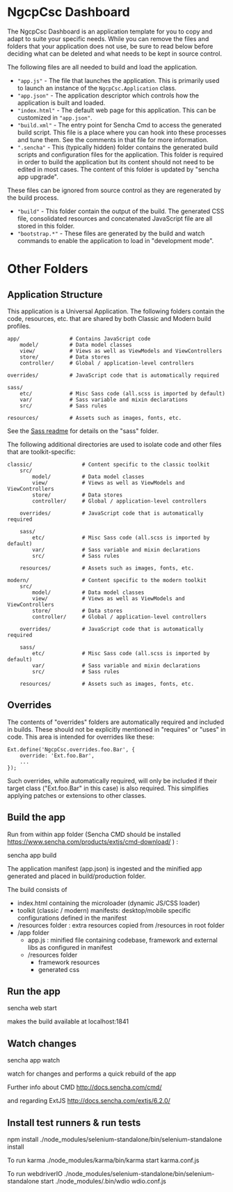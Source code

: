 # NgcpCsc Dashboard

The NgcpCsc Dashboard is an application template for you to copy and adapt to suite
your specific needs. While you can remove the files and folders that your application
does not use, be sure to read below before deciding what can be deleted and what needs
to be kept in source control.

The following files are all needed to build and load the application.

 - `"app.js"` - The file that launches the application. This is primarily used to
   launch an instance of the `NgcpCsc.Application` class.
 - `"app.json"` - The application descriptor which controls how the application is
   built and loaded.
 - `"index.html"` - The default web page for this application. This can be customized
   in `"app.json"`.
 - `"build.xml"` - The entry point for Sencha Cmd to access the generated build
   script. This file is a place where you can hook into these processes and tune
   them. See the comments in that file for more information.
 - `".sencha"` - This (typically hidden) folder contains the generated build scripts
   and configuration files for the application. This folder is required in order to
   build the application but its content should not need to be edited in most cases.
   The content of this folder is updated by "sencha app upgrade".

These files can be ignored from source control as they are regenerated by the build
process.

 - `"build"` - This folder contain the output of the build. The generated CSS file,
   consolidated resources and concatenated JavaScript file are all stored in this
   folder.
 - `"bootstrap.*"` - These files are generated by the build and watch commands to
   enable the application to load in "development mode".

# Other Folders

## Application Structure

This application is a Universal Application. The following folders contain the code,
resources, etc. that are shared by both Classic and Modern build profiles.

    app/                # Contains JavaScript code
        model/          # Data model classes
        view/           # Views as well as ViewModels and ViewControllers
        store/          # Data stores
        controller/     # Global / application-level controllers

    overrides/          # JavaScript code that is automatically required

    sass/
        etc/            # Misc Sass code (all.scss is imported by default)
        var/            # Sass variable and mixin declarations
        src/            # Sass rules

    resources/          # Assets such as images, fonts, etc.

See the [Sass readme](sass/Readme.md) for details on the "sass" folder.

The following additional directories are used to isolate code and other files that are
toolkit-specific:

    classic/                # Content specific to the classic toolkit
        src/
            model/          # Data model classes
            view/           # Views as well as ViewModels and ViewControllers
            store/          # Data stores
            controller/     # Global / application-level controllers

        overrides/          # JavaScript code that is automatically required

        sass/
            etc/            # Misc Sass code (all.scss is imported by default)
            var/            # Sass variable and mixin declarations
            src/            # Sass rules

        resources/          # Assets such as images, fonts, etc.

    modern/                 # Content specific to the modern toolkit
        src/
            model/          # Data model classes
            view/           # Views as well as ViewModels and ViewControllers
            store/          # Data stores
            controller/     # Global / application-level controllers

        overrides/          # JavaScript code that is automatically required

        sass/
            etc/            # Misc Sass code (all.scss is imported by default)
            var/            # Sass variable and mixin declarations
            src/            # Sass rules

        resources/          # Assets such as images, fonts, etc.

## Overrides

The contents of "overrides" folders are automatically required and included in
builds. These should not be explicitly mentioned in "requires" or "uses" in code.
This area is intended for overrides like these:

    Ext.define('NgcpCsc.overrides.foo.Bar', {
        override: 'Ext.foo.Bar',
        ...
    });

Such overrides, while automatically required, will only be included if their target
class ("Ext.foo.Bar" in this case) is also required. This simplifies applying
patches or extensions to other classes.


## Build the app

Run from within app folder (Sencha CMD should be installed https://www.sencha.com/products/extjs/cmd-download/ ) :

sencha app build

The application manifest (app.json) is ingested and the minified app generated
and placed in build/production folder.

The build consists of
- index.html containing the microloader (dynamic JS/CSS loader)
- toolkit (classic / modern) manifests: desktop/mobile specific configurations
  defined in the manifest
- /resources folder : extra resources copied from /resources in root folder
- /app folder
  - app.js : minified file containing codebase, framework and external libs as
    configured in manifest
  - /resources folder
    - framework resources
    - generated css

## Run the app
sencha web start

makes the build available at localhost:1841

## Watch changes
sencha app watch

watch for changes and performs a quick rebuild of the app

Further info about CMD
http://docs.sencha.com/cmd/

and regarding ExtJS
http://docs.sencha.com/extjs/6.2.0/


## Install test runners & run tests

npm install
./node_modules/selenium-standalone/bin/selenium-standalone install

To run karma
./node_modules/karma/bin/karma start karma.conf.js

To run webdriverIO
./node_modules/selenium-standalone/bin/selenium-standalone start
./node_modules/.bin/wdio wdio.conf.js
